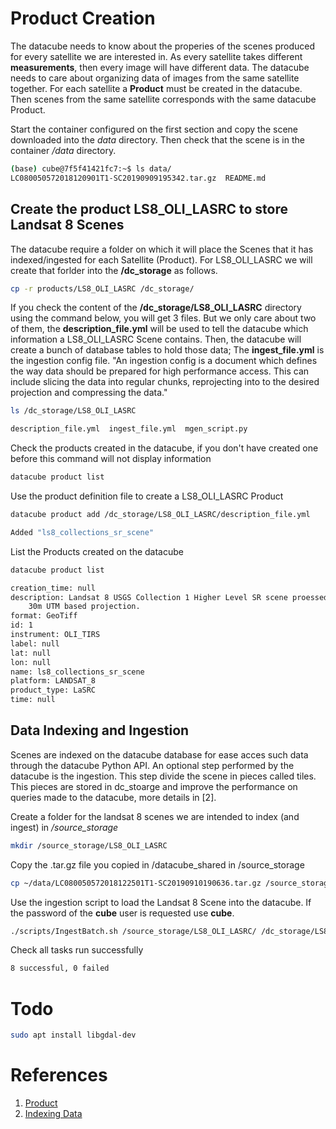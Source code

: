 # Product Creation

The datacube needs to know about the properies of the scenes produced for every satellite we are interested in. As every satellite takes different **measurements**, then every image will have different data. The datacube needs to care about organizing data of images from the same satellite together. For each satellite a **Product** must be created in the datacube. Then scenes from the same satellite corresponds with the same datacube Product. 

Start the container configured on the first section and copy the scene downloaded into the *data* directory. Then check that the scene is in the container */data* directory.

```sh
(base) cube@7f5f41421fc7:~$ ls data/
LC080050572018120901T1-SC20190909195342.tar.gz  README.md
```

## Create the product LS8_OLI_LASRC to store Landsat 8 Scenes

The datacube require a folder on which it will place the Scenes that it has indexed/ingested for each Satellite (Product). For LS8_OLI_LASRC we will create that forlder into the **/dc_storage** as follows. 

```sh 
cp -r products/LS8_OLI_LASRC /dc_storage/
```

If you check the content of the **/dc_storage/LS8_OLI_LASRC** directory using the command below, you will get 3 files. But we only care about two of them, the **description_file.yml** will be used to tell the datacube which information a LS8_OLI_LASRC Scene contains. Then, the datacube will create a bunch of database tables to hold those data; The **ingest_file.yml** is the ingestion config file. "An ingestion config is a document which defines the way data should be prepared for high performance access. This can include slicing the data into regular chunks, reprojecting into to the desired projection and compressing the data."

```sh 
ls /dc_storage/LS8_OLI_LASRC

description_file.yml  ingest_file.yml  mgen_script.py
```

Check the products created in the datacube, if you don't have created one before this command will not display information

```sh
datacube product list
```

Use the product definition file to create a LS8_OLI_LASRC Product 

```sh 
datacube product add /dc_storage/LS8_OLI_LASRC/description_file.yml

Added "ls8_collections_sr_scene"
```

List the Products created on the datacube

```sh 
datacube product list

creation_time: null
description: Landsat 8 USGS Collection 1 Higher Level SR scene proessed using LaSRC.
    30m UTM based projection.
format: GeoTiff
id: 1
instrument: OLI_TIRS
label: null
lat: null
lon: null
name: ls8_collections_sr_scene
platform: LANDSAT_8
product_type: LaSRC
time: null
```

## Data Indexing and Ingestion

Scenes are indexed on the datacube database for ease acces such data through the datacube Python API. An optional step performed by the datacube is the ingestion. This step divide the scene in pieces called tiles. This pieces are stored in dc_stoarge and improve the performance on queries made to the datacube, more details in [2]. 

Create a folder for the landsat 8 scenes we are intended to index (and ingest) in */source_storage*

```sh 
mkdir /source_storage/LS8_OLI_LASRC
```

Copy the .tar.gz file you copied in /datacube_shared in /source_storage

```sh 
cp ~/data/LC080050572018122501T1-SC20190910190636.tar.gz /source_storage/LS8_OLI_LASRC
```

Use the ingestion script to load the Landsat 8 Scene into the datacube. If the password of the **cube** user is requested use **cube**. 

```sh 
./scripts/IngestBatch.sh /source_storage/LS8_OLI_LASRC/ /dc_storage/LS8_OLI_LASRC/ingest_file.yml /dc_storage/LS8_OLI_LASRC/mgen_script.py
```

Check all tasks run successfully

```sh 
8 successful, 0 failed
```

# Todo 

```sh 
sudo apt install libgdal-dev
```

# References

1. [Product](https://datacube-core.readthedocs.io/en/latest/architecture/data_model.html#product)
2. [Indexing Data](https://datacube-core.readthedocs.io/en/latest/ops/indexing.html#indexing-data)

